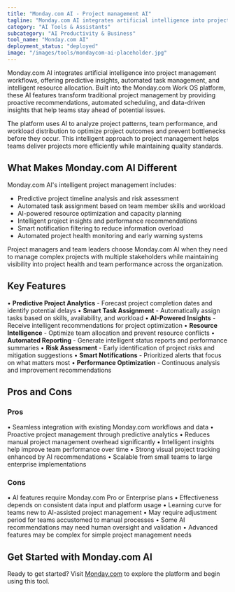 ```yaml
---
title: "Monday.com AI - Project management AI"
tagline: "Monday.com AI integrates artificial intelligence into project management workflows, offering predictive insights, automated task management, and intelligent resource allocation..."
category: "AI Tools & Assistants"
subcategory: "AI Productivity & Business"
tool_name: "Monday.com AI"
deployment_status: "deployed"
image: "/images/tools/mondaycom-ai-placeholder.jpg"
---
```


Monday.com AI integrates artificial intelligence into project management workflows, offering predictive insights, automated task management, and intelligent resource allocation. Built into the Monday.com Work OS platform, these AI features transform traditional project management by providing proactive recommendations, automated scheduling, and data-driven insights that help teams stay ahead of potential issues.

The platform uses AI to analyze project patterns, team performance, and workload distribution to optimize project outcomes and prevent bottlenecks before they occur. This intelligent approach to project management helps teams deliver projects more efficiently while maintaining quality standards.

## What Makes Monday.com AI Different

Monday.com AI's intelligent project management includes:
- Predictive project timeline analysis and risk assessment
- Automated task assignment based on team member skills and workload
- AI-powered resource optimization and capacity planning
- Intelligent project insights and performance recommendations
- Smart notification filtering to reduce information overload
- Automated project health monitoring and early warning systems

Project managers and team leaders choose Monday.com AI when they need to manage complex projects with multiple stakeholders while maintaining visibility into project health and team performance across the organization.

## Key Features

• **Predictive Project Analytics** - Forecast project completion dates and identify potential delays
• **Smart Task Assignment** - Automatically assign tasks based on skills, availability, and workload
• **AI-Powered Insights** - Receive intelligent recommendations for project optimization
• **Resource Intelligence** - Optimize team allocation and prevent resource conflicts
• **Automated Reporting** - Generate intelligent status reports and performance summaries
• **Risk Assessment** - Early identification of project risks and mitigation suggestions
• **Smart Notifications** - Prioritized alerts that focus on what matters most
• **Performance Optimization** - Continuous analysis and improvement recommendations

## Pros and Cons

### Pros
• Seamless integration with existing Monday.com workflows and data
• Proactive project management through predictive analytics
• Reduces manual project management overhead significantly
• Intelligent insights help improve team performance over time
• Strong visual project tracking enhanced by AI recommendations
• Scalable from small teams to large enterprise implementations

### Cons
• AI features require Monday.com Pro or Enterprise plans
• Effectiveness depends on consistent data input and platform usage
• Learning curve for teams new to AI-assisted project management
• May require adjustment period for teams accustomed to manual processes
• Some AI recommendations may need human oversight and validation
• Advanced features may be complex for simple project management needs

## Get Started with Monday.com AI

Ready to get started? Visit [Monday.com](https://monday.com/) to explore the platform and begin using this tool.